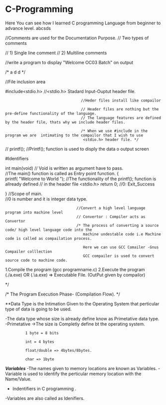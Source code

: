 # C-Programming
Here You can see how I learned C programming Language from beginner to advance level.
abcsds

//Comments are used for the Documentation Purpose.
// Two types of comments

// 1) Single line comment
// 2) Multiline comments



//write a program to display "Welcome OC03 Batch" on output


/* a
d
d
*/


//File inclusion area

#include<stdio.h>                     //<stdio.h>  Stadard Input-Ouptut header file.

                                      //Heder files install like compailor

                                      // Header files are nothing but the pre-define functionality of the language.
                                      // The language features are defined by the header file, thats why we include header files.

                                      /* When we use #include in the program we are  intimating to the compailor that I wish to use 
                                       <stdio.h> header file. */

  // printf();                          //Printf(); function is used to disply the data o output screen
  
  
  
 #Identifiers



  int main(void)                    // Void is written as argument have to pass.   
                                    //The main() function  is called as Entry point function.
  {                               
  printf( "Welcome to World ");     //The functionality of the printf(); function is allready defined
                                    // in the header file <stdio.h>
  return 0;                         //0: Exit_Success    
 
  }                                 //Scope of main.   
                                    //0 is number and it is integer  data type.           

                                    //Convert a high level language program into machine level
                                    // Convertor : Compiler acts as Convertor
                                    /* The process of converting a source code/ high level language code into the 
                                       machine undestable code i.e Machine code is called as compailation process.

                                       Here we can use GCC Comailer -Gnus Compailer colllection 
                                       GCC compailer is used to convert source code to machine code.


   1.Compile the program (gcc programname.c)
   2.Execute the program (./a.exe)  OR (.\a.exe) => Executable File. (OutPut given by compailor) 


*/

/*  The Program Execution Phase- (Compilation Flow). */

**Data Type is the Intimation Given to the Operating System that perticular type of data is going to be used.

-The data type whose size is already define know as Primetative data type.
-Primetative ->The size is Completly define bt the operating system.


             1 byte = 8 bits
             
             int = 4 bytes
             
             float/double => 4bytes/8bytes.
             
             char => 1byte
             
             
             
 
***Variables***
-The names given to memory locations are known as Variables.
-Variable is used to identify the perticular memory location with the Name/Value.


* Indentifiers in C programming .

-Variables are also called as Idenifiers.



    


